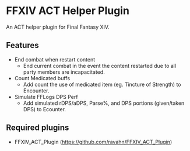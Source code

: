 # FFXIV ACT Helper Plugin
An ACT helper plugin for Final Fantasy XIV.

## Features
- End combat when restart content
  - End current combat in the event the content restarted due to all party members are incapacitated.
- Count Medicated buffs
  - Add count the use of medicated item (eg. Tincture of Strength) to Encounter.
- Simulate FFLogs DPS Perf
  - Add simulated rDPS/aDPS, Parse%, and DPS portions (given/taken DPS) to Ecounter.

## Required plugins
- FFXIV_ACT_Plugin (https://github.com/ravahn/FFXIV_ACT_Plugin)
